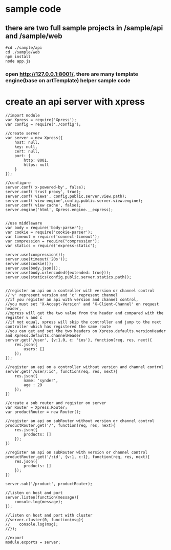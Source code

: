 # sample code
## there are two full sample projects in /sample/api and /sample/web
    #cd ./sample/api
    cd ./sample/web 
    npm install 
    node app.js
### open http://127.0.0.1:8001/, there are many template engine(base on artTemplate) helper sample code
    
# create an api server with xpress
    //import module
    var Xpress = require('Xpress');
    var config = require('./config');

    //create server
    var server = new Xpress({
        host: null,
        key: null,
        cert: null,
        port: {
            http: 8001,
            https: null
        }
    });

    //configure
    server.conf('x-powered-by', false);
    server.conf('trust proxy', true);
    server.conf('views', config.public.server.view.path);
    server.conf('view engine',config.public.server.view.engine);
    server.conf('view cache', false);
    server.engine('html', Xpress.engine.__express);


    //use middleware
    var body = require('body-parser');
    var cookie = require('cookie-parser');
    var timeout = require('connect-timeout');
    var compression = require("compression");
    var statics = require('express-static');

    server.use(compression());
    server.use(timeout('20s'));
    server.use(cookie());
    server.use(body.json());
    server.use(body.urlencoded({extended: true}));
    server.use(statics(config.public.server.statics.path));


    //register an api on a controller with version or channel control
    //'v' represent version and 'c' represent channel
    //if you register an api with version and channel control, 
    //you must set 'X-Accept-Version' and 'X-Client-Channel' on request header, 
    //xpress will get the two value from the header and compared with the register v and c
    //if not equal, xpress will skip the controller and jump to the next controller which has registered the same route
    //you can get and set the two headers on Xpress.defaults.versionHeader and Xpress.defaults.channelHeader
    server.get('/user', {v:1.0, c: 'ios'}, function(req, res, next){
        res.json({
            users: []
        });
    });
    
    //register an api on a controller without version and channel control
    server.get('/user/:id', function(req, res, next){
        res.json({
            name: 'synder',
            age : 29
        });
    })
    
    //create a sub router and register on server
    var Router = Xpress.Router;
    var productRouter = new Router();
    
    //register an api on subRouter without version or channel control  
    productRouter.get('/', function(req, res, next){
        res.json({
            products: []
        });
    })
    
    //register an api on subRouter with version or channel control  
    productRouter.get('/:id', {v:1, c:1}, function(req, res, next){
        res.json({
            products: []
        });
    })

    server.sub('/product', productRouter); 

    //listen on host and port
    server.listen(function(message){
        console.log(message);
    });
    
    //listen on host and port with cluster
    //server.cluster(0, function(msg){
    //    console.log(msg);
    //});

    //export
    module.exports = server;
    